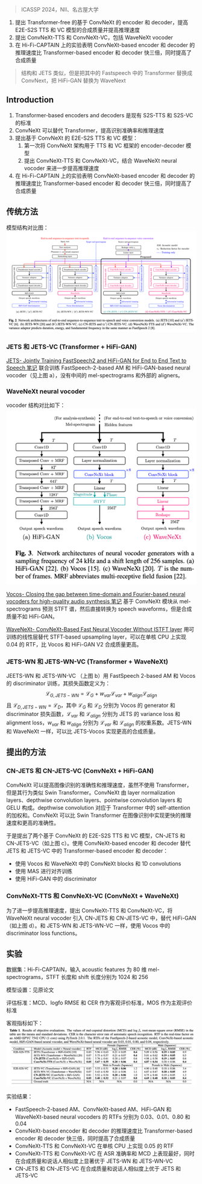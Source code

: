 > ICASSP 2024，NII、名古屋大学

1. 提出 Transformer-free 的基于 ConvNeXt 的 encoder 和 decoder，提高 E2E-S2S TTS 和 VC 模型的合成质量并提高推理速度
2. 提出 ConvNeXt-TTS 和 ConvNeXt-VC，包括 WaveNeXt vocoder
3. 在 Hi-Fi-CAPTAIN 上的实验表明 ConvNeXt-based encoder 和 decoder 的推理速度比 Transformer-based encoder 和 decoder 快三倍，同时提高了合成质量

> 结构和 JETS 类似，但是把其中的 Fastspeech 中的 Transformer 替换成 ConvNext，把 HiFi-GAN 替换为 WaveNext

## Introduction

1. Transformer-based encoders and decoders  是现有 S2S-TTS 和 S2S-VC 的标准
2. ConvNeXt 可以替代 Transformer，提高识别准确率和推理速度
3. 提出基于 ConvNeXt 的 E2E-S2S TTS 和 VC 模型：
    1. 第一次将 ConvNeXt 架构用于 TTS 和 VC 框架的 encoder-decoder 模型
    2. 提出 ConvNeXt-TTS 和 ConvNeXt-VC，结合 WaveNeXt neural vocoder 来进一步提高推理速度
4. 在 Hi-Fi-CAPTAIN 上的实验表明 ConvNeXt-based encoder 和 decoder 的推理速度比 Transformer-based encoder 和 decoder 快三倍，同时提高了合成质量

## 传统方法

模型结构对比图：
![](image/Pasted%20image%2020250215111842.png)

### JETS 和 JETS-VC (Transformer + HiFi-GAN)

[JETS- Jointly Training FastSpeech2 and HiFi-GAN for End to End Text to Speech 笔记](JETS-%20Jointly%20Training%20FastSpeech2%20and%20HiFi-GAN%20for%20End%20to%20End%20Text%20to%20Speech%20笔记.md) 联合训练 FastSpeech-2-based AM 和 HiFi-GAN-based neural vocoder（见上图 a），没有中间的 mel-spectrograms 和外部的 aligners。

### WaveNeXt neural vocoder

vocoder 结构对比如下：
![](image/Pasted%20image%2020250215111028.png)

[Vocos- Closing the gap between time-domain and Fourier-based neural vocoders for high-quality audio synthesis 笔记](Vocos-%20Closing%20the%20gap%20between%20time-domain%20and%20Fourier-based%20neural%20vocoders%20for%20high-quality%20audio%20synthesis%20笔记.md) 基于 ConvNeXt 模块从 mel-spectrograms 预测 STFT 谱，然后直接转换为 speech waveforms，但是合成质量不如 HiFi-GAN。

[WaveNeXt- ConvNeXt-Based Fast Neural Vocoder Without ISTFT layer](WaveNeXt-%20ConvNeXt-Based%20Fast%20Neural%20Vocoder%20Without%20ISTFT%20layer.md) 用可训练的线性层替代 STFT-based upsampling layer，可以在单核 CPU 上实现 0.04 的 RTF，比 Vocos 和 HiFi-GAN V2 合成质量更高。

### JETS-WN 和 JETS-WN-VC (Transformer + WaveNeXt)

JEETS-WN 和 JETS-WN-VC （上图 b）用 FastSpeech 2-based AM 和 Vocos 的 discriminator 训练，其损失函数定义为：
$$\mathcal{L}_{G,JETS-WN}=\mathcal{L}_G+w_{var}\mathcal{L}_{var}+w_{align}\mathcal{L}_{align}$$
且 $\mathcal{L}_{D,JETS-WN}=\mathcal{L}_D$，其中 $\mathcal{L}_G$ 和 $\mathcal{L}_D$ 分别为 Vocos 的 generator 和 discriminator 损失函数，$\mathcal{L}_{var}$ 和 $\mathcal{L}_{align}$ 分别为 JETS 的 variance loss 和 alignment loss，$w_{var}$ 和 $w_{align}$ 分别为 $\mathcal{L}_{var}$ 和 $\mathcal{L}_{align}$ 的权重系数。JETS-WN 和 WaveNeXt 一样，可以比 JETS-Vocos 实现更高的合成质量。

## 提出的方法

### CN-JETS 和 CN-JETS-VC (ConvNeXt + HiFi-GAN)

ConvNeXt 可以提高图像识别的准确性和推理速度，虽然不使用 Transformer，但是其行为类似 Swin Transformer。ConvNeXt 由 layer normalization layers、depthwise convolution layers、pointwise convolution layers 和 GELU 构成。depthwise convolution 对应于 Transformer 中的 self-attention 的加权和。ConvNeXt 可以比 Swin Transformer 在图像识别中实现更快的推理速度和更高的准确性。

于是提出了两个基于 ConvNeXt 的 E2E-S2S TTS 和 VC 模型，CN-JETS 和 CN-JETS-VC（如上图 c）。使用 ConvNeXt-based encoder 和 decoder 替代 JETS 和 JETS-VC 中的 Transformer-based encoder 和 decoder：
+ 使用 Vocos 和 WaveNeXt 中的 ConvNeXt blocks 和 1D convolutions
+ 使用 MAS 进行对齐训练
+ 使用 HiFi-GAN 中的 discriminator

### ConvNeXt-TTS 和 ConvNeXt-VC (ConvNeXt + WaveNeXt)

为了进一步提高推理速度，提出 ConvNeXt-TTS 和 ConvNeXt-VC，将 WaveNeXt neural vocoder 引入 CN-JETS 和 CN-JETS-VC 中，替代 HiFi-GAN（如上图 d）。和 JETS-WN 和 JETS-WN-VC 一样，使用 Vocos 中的 discriminator loss functions。

## 实验

数据集：Hi-Fi-CAPTAIN，输入 acoustic features 为 80 维 mel-spectrograms，STFT 长度和 shift 长度分别为 1024 和 256

模型设置：见原论文

评估标准：MCD、logfo RMSE 和 CER 作为客观评价标准，MOS 作为主观评价标准

客观指标如下：
![](image/Pasted%20image%2020250215113443.png)

实验结果：
+ FastSpeech-2-based AM、ConvNeXt-based AM、HiFi-GAN 和 WaveNeXt-based neural vocoders 的 RTFs 分别为 0.03、0.01、0.80 和 0.04
+ ConvNeXt-based encoder 和 decoder 的推理速度比 Transformer-based encoder 和 decoder 快三倍，同时提高了合成质量
+ ConvNeXt-TTS 和 ConvNeXt-VC 在单核 CPU 上实现 0.05 的 RTF
+ ConvNeXt-TTS 和 ConvNeXt-VC 在 ASR 准确率和 MCD 上表现最好，同时在合成质量和说话人相似度上显著优于 JETS-WN 和 JETS-WN-VC
+ CN-JETS 和 CN-JETS-VC 在合成质量和说话人相似度上优于 JETS 和 JETS-VC
